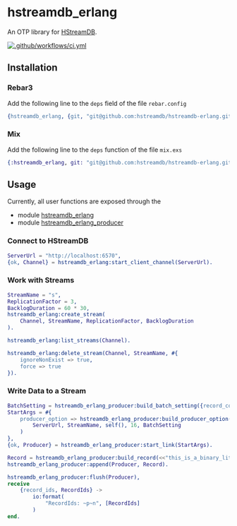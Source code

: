 # hstreamdb_erlang

An OTP library for [HStreamDB](https://hstream.io/).

[![.github/workflows/ci.yml](https://github.com/hstreamdb/hstreamdb-erlang/actions/workflows/ci.yml/badge.svg)](https://github.com/hstreamdb/hstreamdb-erlang/actions/workflows/ci.yml)

## Installation

### Rebar3

Add the following line to the `deps` field of the file `rebar.config`

```erl
{hstreamdb_erlang, {git, "git@github.com:hstreamdb/hstreamdb-erlang.git", {branch, "main"}}}
```

### Mix

Add the following line to the `deps` function of the file `mix.exs`

```exs
{:hstreamdb_erlang, git: "git@github.com:hstreamdb/hstreamdb-erlang.git", branch: "main"}
```

## Usage

Currently, all user functions are exposed through the

- module [hstreamdb_erlang](./src/hstreamdb_erlang.erl)
- module [hstreamdb_erlang_producer](./src/hstreamdb_erlang_producer.erl)

### Connect to HStreamDB

```erl
ServerUrl = "http://localhost:6570",
{ok, Channel} = hstreamdb_erlang:start_client_channel(ServerUrl).
```

### Work with Streams

```erl
StreamName = "s",
ReplicationFactor = 3,
BacklogDuration = 60 * 30,
hstreamdb_erlang:create_stream(
    Channel, StreamName, ReplicationFactor, BacklogDuration
).

hstreamdb_erlang:list_streams(Channel).

hstreamdb_erlang:delete_stream(Channel, StreamName, #{
    ignoreNonExist => true,
    force => true
}).
```

### Write Data to a Stream

```erl
BatchSetting = hstreamdb_erlang_producer:build_batch_setting({record_count_limit, 3}),
StartArgs = #{
    producer_option => hstreamdb_erlang_producer:build_producer_option(
        ServerUrl, StreamName, self(), 16, BatchSetting
    )
},
{ok, Producer} = hstreamdb_erlang_producer:start_link(StartArgs).

Record = hstreamdb_erlang_producer:build_record(<<"this_is_a_binary_literal">>),
hstreamdb_erlang_producer:append(Producer, Record).

hstreamdb_erlang_producer:flush(Producer),
receive
    {record_ids, RecordIds} ->
        io:format(
            "RecordIds: ~p~n", [RecordIds]
        )
end.
```
